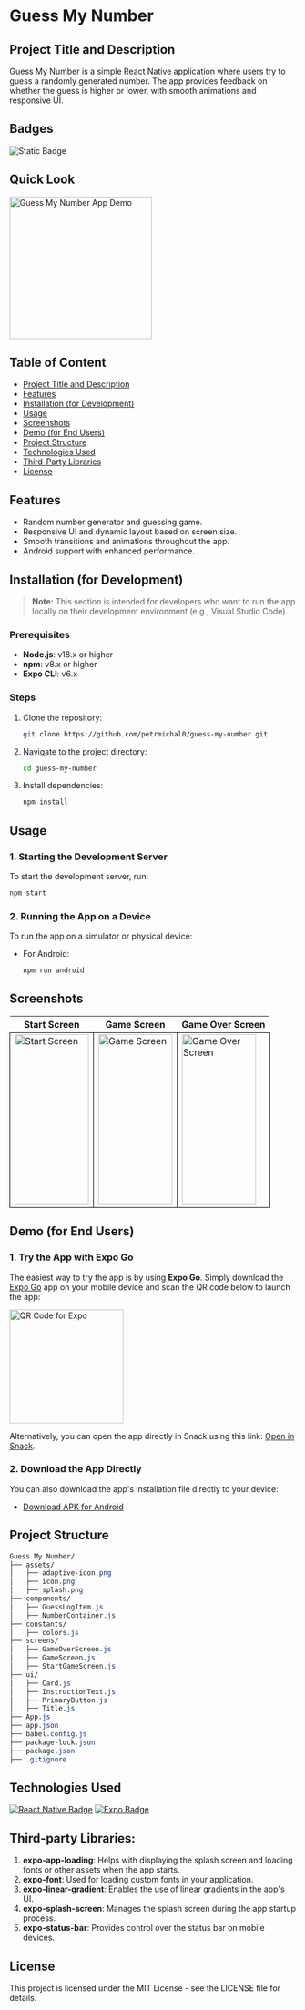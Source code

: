 # Guess My Number

## Project Title and Description
Guess My Number is a simple React Native application where users try to guess a randomly generated number. The app provides feedback on whether the guess is higher or lower, with smooth animations and responsive UI.

## Badges
![Static Badge](https://img.shields.io/badge/status-online-brightgreen)

## Quick Look
<img src="https://github.com/user-attachments/assets/b63eba49-17db-4003-98d6-e84473b3c15d" width="250" alt="Guess My Number App Demo">

## Table of Content
- [Project Title and Description](#project-title-and-description)
- [Features](#features)
- [Installation (for Development)](#installation-for-development)
- [Usage](#usage)
- [Screenshots](#screenshots)
- [Demo (for End Users)](#demo-for-end-users)
- [Project Structure](#project-structure)
- [Technologies Used](#technologies-used)
- [Third-Party Libraries](#third-party-libraries)
- [License](#license)

## Features
- Random number generator and guessing game.
- Responsive UI and dynamic layout based on screen size.
- Smooth transitions and animations throughout the app.
- Android support with enhanced performance.

## Installation (for Development)

> **Note:** This section is intended for developers who want to run the app locally on their development environment (e.g., Visual Studio Code).

### Prerequisites
- **Node.js**: v18.x or higher
- **npm**: v8.x or higher
- **Expo CLI**: v6.x

### Steps

1. Clone the repository:
    ```bash
    git clone https://github.com/petrmichal0/guess-my-number.git
    ```

2. Navigate to the project directory:
    ```bash
    cd guess-my-number
    ```

3. Install dependencies:
    ```bash
    npm install
    ```

## Usage

### 1. Starting the Development Server
To start the development server, run:
```bash
npm start
```

### 2. Running the App on a Device

To run the app on a simulator or physical device:

- For Android:
    ```bash
    npm run android
    ```

## Screenshots

<table>
  <tr>
    <th>Start Screen</th>
    <th>Game Screen</th>
    <th>Game Over Screen</th>
  </tr>
  <tr>
    <td style="border: 1px solid black;">
      <a href="https://github.com/user-attachments/assets/12dd04c5-3d7a-41f0-ab3a-a77cdb87377a" target="_blank">
        <img src="https://github.com/user-attachments/assets/12dd04c5-3d7a-41f0-ab3a-a77cdb87377a" width="130" height="300" alt="Start Screen">
      </a>
    </td>
    <td style="border: 1px solid black;">
      <a href="https://github.com/user-attachments/assets/2a79b817-09f5-41a0-867d-3c26a611d04d" target="_blank">
        <img src="https://github.com/user-attachments/assets/2a79b817-09f5-41a0-867d-3c26a611d04d" width="130" height="300" alt="Game Screen">
      </a>
    </td>
    <td style="border: 1px solid black;">
      <a href="https://github.com/user-attachments/assets/2a2a9d33-33ac-4a31-8ec6-2170fd84df98" target="_blank">
        <img src="https://github.com/user-attachments/assets/2a2a9d33-33ac-4a31-8ec6-2170fd84df98" width="130" height="300" alt="Game Over Screen">
      </a>
    </td>
  </tr>
</table>

## Demo (for End Users)

### 1. Try the App with Expo Go

The easiest way to try the app is by using **Expo Go**. Simply download the [Expo Go](https://expo.dev/client) app on your mobile device and scan the QR code below to launch the app:

<img src="https://github.com/user-attachments/assets/7ce6f21b-e2e1-404d-886e-81f0b321a54c" alt="QR Code for Expo" width="200">

Alternatively, you can open the app directly in Snack using this link: [Open in Snack](https://snack.expo.dev/@petrmichal0/guess-my-number?platform=android).

### 2. Download the App Directly

You can also download the app's installation file directly to your device:

- [Download APK for Android](link-to-apk)

## Project Structure

```css
Guess My Number/
├── assets/
│   ├── adaptive-icon.png
│   ├── icon.png
│   ├── splash.png
├── components/
│   ├── GuessLogItem.js
│   ├── NumberContainer.js
├── constants/
│   ├── colors.js
├── screens/
│   ├── GameOverScreen.js
│   ├── GameScreen.js
│   ├── StartGameScreen.js
├── ui/
│   ├── Card.js
│   ├── InstructionText.js
│   ├── PrimaryButton.js
│   ├── Title.js
├── App.js
├── app.json
├── babel.config.js
├── package-lock.json
├── package.json
├── .gitignore
```

## Technologies Used

[![React Native Badge](https://img.shields.io/badge/-React_Native-61DAFB?style=for-the-badge&labelColor=black&logo=react&logoColor=61DAFB)](#) 
[![Expo Badge](https://img.shields.io/badge/-Expo-000020?style=for-the-badge&labelColor=black&logo=expo&logoColor=white)](#)

## Third-party Libraries:
1. **expo-app-loading**: Helps with displaying the splash screen and loading fonts or other assets when the app starts.
2. **expo-font**: Used for loading custom fonts in your application.
3. **expo-linear-gradient**: Enables the use of linear gradients in the app's UI.
4. **expo-splash-screen**: Manages the splash screen during the app startup process.
5. **expo-status-bar**: Provides control over the status bar on mobile devices.

## License

This project is licensed under the MIT License - see the LICENSE file for details.
